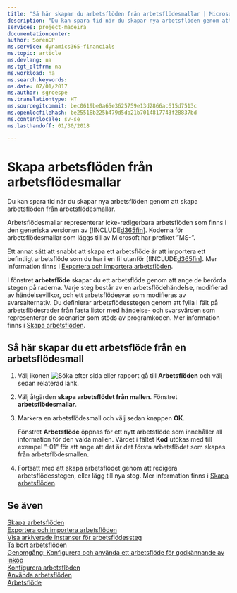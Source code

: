 ```yaml
---
title: "Så här skapar du arbetsflöden från arbetsflödesmallar | Microsoft Docs"
description: "Du kan spara tid när du skapar nya arbetsflöden genom att skapa arbetsflöden från arbetsflödesmallar."
services: project-madeira
documentationcenter: 
author: SorenGP
ms.service: dynamics365-financials
ms.topic: article
ms.devlang: na
ms.tgt_pltfrm: na
ms.workload: na
ms.search.keywords: 
ms.date: 07/01/2017
ms.author: sgroespe
ms.translationtype: HT
ms.sourcegitcommit: bec0619be0a65e3625759e13d2866ac615d7513c
ms.openlocfilehash: be25518b225b479d5db21b7014817743f28837bd
ms.contentlocale: sv-se
ms.lasthandoff: 01/30/2018

---
```

# <a name="create-workflows-from-workflow-templates"></a>Skapa arbetsflöden från arbetsflödesmallar
Du kan spara tid när du skapar nya arbetsflöden genom att skapa arbetsflöden från arbetsflödesmallar.  

 Arbetsflödesmallar representerar icke-redigerbara arbetsflöden som finns i den generiska versionen av [!INCLUDE[d365fin](includes/d365fin_md.md)]. Koderna för arbetsflödesmallar som läggs till av Microsoft har prefixet ”MS-”.  

 Ett annat sätt att snabbt att skapa ett arbetsflöde är att importera ett befintligt arbetsflöde som du har i en fil utanför [!INCLUDE[d365fin](includes/d365fin_md.md)]. Mer information finns i [Exportera och importera arbetsflöden](across-how-to-export-and-import-workflows.md).  

I fönstret **arbetsflöde** skapar du ett arbetsflöde genom att ange de berörda stegen på raderna. Varje steg består av en arbetsflödehändelse, modifierad av händelsevillkor, och ett arbetsflödesvar som modifieras av svarsalternativ. Du definierar arbetsflödesstegen genom att fylla i fält på arbetsflödesrader från fasta listor med händelse- och svarsvärden som representerar de scenarier som stöds av programkoden. Mer information finns i [Skapa arbetsflöden](across-how-to-create-workflows.md).  

## <a name="to-create-a-workflow-from-workflow-template"></a>Så här skapar du ett arbetsflöde från en arbetsflödesmall  
1.  Välj ikonen ![Söka efter sida eller rapport](media/ui-search/search_small.png "Söka efter sida eller rapport") gå till **Arbetsflöden** och välj sedan relaterad länk.  
2.  Välj åtgärden **skapa arbetsflödet från mallen**. Fönstret **arbetsflödesmallar**.  
3.  Markera en arbetsflödesmall och välj sedan knappen **OK**.  

     Fönstret **Arbetsflöde** öppnas för ett nytt arbetsflöde som innehåller all information för den valda mallen. Värdet i fältet **Kod** utökas med till exempel ”-01" för att ange att det är det första arbetsflödet som skapas från arbetsflödesmallen.  
4.  Fortsätt med att skapa arbetsflödet genom att redigera arbetsflödesstegen, eller lägg till nya steg. Mer information finns i [Skapa arbetsflöden](across-how-to-create-workflows.md).  

## <a name="see-also"></a>Se även  
 [Skapa arbetsflöden](across-how-to-create-workflows.md)   
 [Exportera och importera arbetsflöden](across-how-to-export-and-import-workflows.md)   
 [Visa arkiverade instanser för arbetsflödessteg](across-how-to-view-archived-workflow-step-instances.md)   
 [Ta bort arbetsflöden](across-how-to-delete-workflows.md)   
 [Genomgång: Konfigurera och använda ett arbetsflöde för godkännande av inköp](walkthrough-setting-up-and-using-a-purchase-approval-workflow.md)   
 [Konfigurera arbetsflöden](across-set-up-workflows.md)   
 [Använda arbetsflöden](across-use-workflows.md)   
 [Arbetsflöde](across-workflow.md)   

